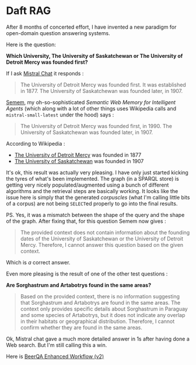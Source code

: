 # Daft RAG

After 8 months of concerted effort, I have invented a new paradigm for open-domain question answering systems.

Here is the question:

**Which University, The University of Saskatchewan or The University of Detroit Mercy was founded first?**

If I ask [Mistral Chat](https://chat.mistral.ai/) it responds :

> The University of Detroit Mercy was founded first. It was established in 1877. The University of Saskatchewan was founded later, in 1907.

[Semem](https://github.com/danja/semem), my oh-so-sophisticated *Semantic Web Memory for Intelligent Agents* (which along with a lot of other things uses Wikipedia calls and `mistral-small-latest` under the hood) says :

> The University of Detroit Mercy was founded first, in 1990. The University of Saskatchewan was founded later, in 1907.

According to Wikipedia :

* [The University of Detroit Mercy](https://en.wikipedia.org/wiki/University_of_Detroit_Mercy) was founded in 1877
* [The University of Saskatchewan](https://en.wikipedia.org/wiki/University_of_Saskatchewan) was founded in 1907

It's ok, this result was actually very pleasing. I have only just started kicking the tyres of what's been implemented. The graph (in a SPARQL store) is getting very nicely populated/augmented using a bunch of different algorithms and the retrieval steps are basically working. It looks like the issue here is simply that the generated *corpuscles* (what I'm calling little bits of a corpus) are not being `SELECT`ed properly to go into the final results.

PS. Yes, it was a mismatch between the shape of the query and the shape of the graph. After fixing that, for this question Semem now gives :

> The provided context does not contain information about the founding dates of the University of Saskatchewan or the University of Detroit Mercy. Therefore, I cannot answer this question based on the given context.

Which is *a* correct answer.

Even more pleasing is the result of one of the other test questions :

**Are Sorghastrum and Artabotrys found in the same areas?**

> Based on the provided context, there is no information suggesting that Sorghastrum and Artabotrys are found in the same areas. The context only provides specific details about Sorghastrum in Paraguay and some species of Artabotrys, but it does not indicate any overlap in their habitats or geographical distribution. Therefore, I cannot confirm whether they are found in the same areas.

Ok, Mistral chat gave a much more detailed answer in 1s after having done a Web search. But I'm still calling this a win.

Here is [BeerQA Enhanced Workflow (v2)](https://danja.github.io/semem/manual/beerqa-2.html)

